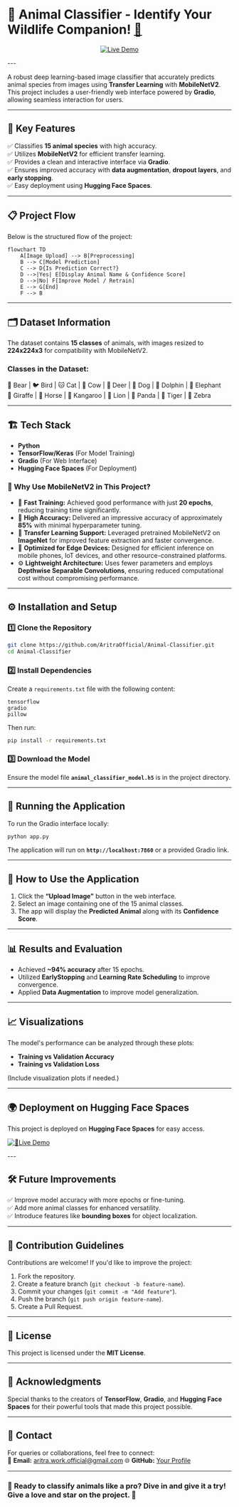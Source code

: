 # 🐾 Animal Classifier - Identify Your Wildlife Companion! [👀](https://aritramofficial-animal-classifier.hf.space/) 
<p align="center">
  <a href="https://aritramofficial-animal-classifier.hf.space/" target="_blank">
    <img src="https://img.shields.io/badge/-🚀 Live%20Demo-000000?style=for-the-badge&logo=firefox&logoColor=white&labelColor=00C853&color=000000" alt="Live Demo">
  </a>
</p>
---

A robust deep learning-based image classifier that accurately predicts animal species from images using **Transfer Learning** with **MobileNetV2**. This project includes a user-friendly web interface powered by **Gradio**, allowing seamless interaction for users.  

---

## 🚀 Key Features  
✅ Classifies **15 animal species** with high accuracy.  
✅ Utilizes **MobileNetV2** for efficient transfer learning.  
✅ Provides a clean and interactive interface via **Gradio**.  
✅ Ensures improved accuracy with **data augmentation**, **dropout layers**, and **early stopping**.  
✅ Easy deployment using **Hugging Face Spaces**.  

---

## 📋 Project Flow  
Below is the structured flow of the project:  

```mermaid
flowchart TD
    A[Image Upload] --> B[Preprocessing]
    B --> C[Model Prediction]
    C --> D{Is Prediction Correct?}
    D -->|Yes| E[Display Animal Name & Confidence Score]
    D -->|No| F[Improve Model / Retrain]
    E --> G[End]
    F --> B
```

---

## 🗂️ Dataset Information  
The dataset contains **15 classes** of animals, with images resized to **224x224x3** for compatibility with MobileNetV2.  

### **Classes in the Dataset:**  
🐻 Bear | 🐦 Bird | 🐱 Cat | 🐄 Cow | 🦌 Deer | 🐶 Dog | 🐬 Dolphin | 🐘 Elephant  
🦒 Giraffe | 🐎 Horse | 🦘 Kangaroo | 🦁 Lion | 🐼 Panda | 🐯 Tiger | 🦓 Zebra  

---

## 🏗️ Tech Stack  
- **Python**  
- **TensorFlow/Keras** (For Model Training)  
- **Gradio** (For Web Interface)  
- **Hugging Face Spaces** (For Deployment)  

### **🔎 Why Use MobileNetV2 in This Project?**  

- 🚀 **Fast Training:** Achieved good performance with just **20 epochs**, reducing training time significantly.  
- 🎯 **High Accuracy:** Delivered an impressive accuracy of approximately **85%** with minimal hyperparameter tuning.  
- 🔄 **Transfer Learning Support:** Leveraged pretrained MobileNetV2 on **ImageNet** for improved feature extraction and faster convergence.  
- 📱 **Optimized for Edge Devices:** Designed for efficient inference on mobile phones, IoT devices, and other resource-constrained platforms.  
- ⚙️ **Lightweight Architecture:** Uses fewer parameters and employs **Depthwise Separable Convolutions**, ensuring reduced computational cost without compromising performance.
---

## ⚙️ Installation and Setup  
### 1️⃣ **Clone the Repository**
```bash
git clone https://github.com/AritraOfficial/Animal-Classifier.git
cd Animal-Classifier
```

### 2️⃣ **Install Dependencies**  
Create a `requirements.txt` file with the following content:  
```
tensorflow
gradio
pillow
```

Then run:  
```bash
pip install -r requirements.txt
```

### 3️⃣ **Download the Model**  
Ensure the model file **`animal_classifier_model.h5`** is in the project directory.

---

## 🚀 Running the Application  
To run the Gradio interface locally:  
```bash
python app.py
```

The application will run on **`http://localhost:7860`** or a provided Gradio link.  

---

## 🧪 How to Use the Application  
1. Click the **“Upload Image”** button in the web interface.  
2. Select an image containing one of the 15 animal classes.  
3. The app will display the **Predicted Animal** along with its **Confidence Score**.  

---

## 📊 Results and Evaluation  
- Achieved **~94% accuracy** after 15 epochs.  
- Utilized **EarlyStopping** and **Learning Rate Scheduling** to improve convergence.  
- Applied **Data Augmentation** to improve model generalization.  

---

## 📈 Visualizations  
The model's performance can be analyzed through these plots:  

- **Training vs Validation Accuracy**  
- **Training vs Validation Loss**  

(Include visualization plots if needed.)

---

## 🌍 Deployment on Hugging Face Spaces  
This project is deployed on **Hugging Face Spaces** for easy access.  
<p align="left">
  <a href="https://aritramofficial-animal-classifier.hf.space/" target="_blank">
    <img src="https://img.shields.io/badge/🚀 Live%20Demo-%2300C853?style=for-the-badge&logo=firefox&logoColor=white" alt="🔗Live Demo">
  </a>
</p>
---

## 🛠️ Future Improvements  
✅ Improve model accuracy with more epochs or fine-tuning.  
✅ Add more animal classes for enhanced versatility.  
✅ Introduce features like **bounding boxes** for object localization.  

---

## 🤝 Contribution Guidelines  
Contributions are welcome! If you'd like to improve the project:  
1. Fork the repository.  
2. Create a feature branch (`git checkout -b feature-name`).  
3. Commit your changes (`git commit -m "Add feature"`).  
4. Push the branch (`git push origin feature-name`).  
5. Create a Pull Request.  

---

## 📜 License  
This project is licensed under the **MIT License**.  

---

## 🙌 Acknowledgments  
Special thanks to the creators of **TensorFlow**, **Gradio**, and **Hugging Face Spaces** for their powerful tools that made this project possible.  

---

## 📧 Contact  
For queries or collaborations, feel free to connect:  
📩 **Email:** aritra.work.official@gmail.com
🌐 **GitHub:** [Your Profile](https://github.com/AritraOfficial)  

---

### 🚀 **Ready to classify animals like a pro? Dive in and give it a try! Give a love and star on the project.** 🐾
